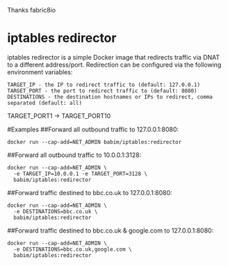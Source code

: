 Thanks fabric8io

# iptables redirector

iptables redirector is a simple Docker image that redirects traffic via DNAT to a different address/port. Redirection can be configured via the following environment variables:

    TARGET_IP - the IP to redirect traffic to (default: 127.0.0.1)
    TARGET_PORT - the port to redirect traffic to (default: 8080)
    DESTINATIONS - the destination hostnames or IPs to redirect, comma separated (default: all)

TARGET_PORT1 -> TARGET_PORT10

#Examples
##Forward all outbound traffic to 127.0.0.1:8080:
```
docker run --cap-add=NET_ADMIN babim/iptables:redirector
```
##Forward all outbound traffic to 10.0.0.1:3128:
```
docker run --cap-add=NET_ADMIN \
  -e TARGET_IP=10.0.0.1 -e TARGET_PORT=3128 \
  babim/iptables:redirector
```
##Forward traffic destined to bbc.co.uk to 127.0.0.1:8080:
```
docker run --cap-add=NET_ADMIN \
  -e DESTINATIONS=bbc.co.uk \
  babim/iptables:redirector
```
##Forward traffic destined to bbc.co.uk & google.com to 127.0.0.1:8080:
```
docker run --cap-add=NET_ADMIN \
  -e DESTINATIONS=bbc.co.uk,google.com \
  babim/iptables:redirector
```
